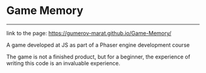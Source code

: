 # Game Memory
---

link to the page: https://gumerov-marat.github.io/Game-Memory/

A game developed at JS as part of a Phaser engine development course

The game is not a finished product, but for a beginner, the experience of writing this code is an invaluable experience.
